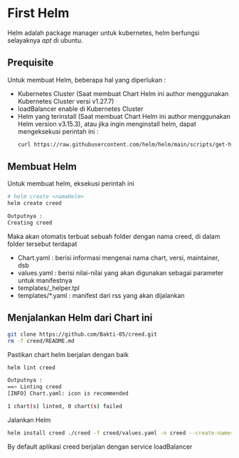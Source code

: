# First Helm
Helm adalah package manager untuk kubernetes, helm berfungsi selayaknya *apt* di ubuntu.

## Prequisite
Untuk membuat Helm, beberapa hal yang diperlukan :
- Kubernetes Cluster (Saat membuat Chart Helm ini author menggunakan Kubernetes Cluster versi v1.27.7)
- loadBalancer enable di Kubernetes Cluster
- Helm yang terinstall (Saat membuat Chart Helm ini author menggunakan Helm version v3.15.3),
  atau jika ingin menginstall helm, dapat mengeksekusi perintah ini :
  ```bash
  curl https://raw.githubusercontent.com/helm/helm/main/scripts/get-helm-3 | bash
  ```
## Membuat Helm
Untuk membuat helm, eksekusi perintah ini
```bash
# helm create <namaHelm>
helm create creed

Outputnya :
Creating creed
```
Maka akan otomatis terbuat sebuah folder dengan nama creed, di dalam folder tersebut terdapat 
- Chart.yaml : berisi informasi mengenai nama chart, versi, maintainer, dsb
- values.yaml : berisi nilai-nilai yang akan digunakan sebagai parameter untuk manifestnya
- templates/_helper.tpl
- templates/*.yaml : manifest dari rss yang akan dijalankan

## Menjalankan Helm dari Chart ini
```bash
git clone https://github.com/Bakti-05/creed.git
rm -f creed/README.md
```
Pastikan chart helm berjalan dengan baik 
```bash
helm lint creed

Outputnya :
==> Linting creed
[INFO] Chart.yaml: icon is recommended

1 chart(s) linted, 0 chart(s) failed
```
Jalankan Helm
```bash
helm install creed ./creed -f creed/values.yaml -n creed --create-namespace
```
By default aplikasi creed berjalan dengan service loadBalancer
